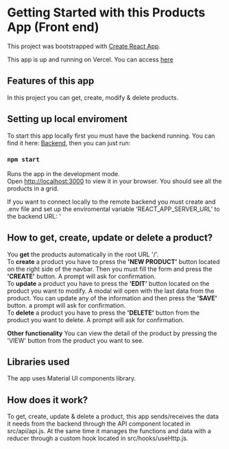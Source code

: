 # Getting Started with this Products App (Front end)

This project was bootstrapped with [Create React App](https://github.com/facebook/create-react-app).

This app is up and running on Vercel. You can access [here](https://front-products-app.vercel.app/)

## Features of this app

In this project you can get, create, modify & delete products.

## Setting up local enviroment

To start this app locally first you must have the backend running. You can find it here: [Backend](https://github.com/martinsoengas/back-products-app), then you can just run:

### `npm start`

Runs the app in the development mode.\
Open [http://localhost:3000](http://localhost:3000) to view it in your browser.
You should see all the products in a grid.

If you want to connect locally to the remote backend you must create and .env file and set up the enviromental variable 'REACT_APP_SERVER_URL' to the backend URL: '

## How to get, create, update or delete a product?

You **get** the products automatically in the root URL '/'.\
To **create** a product you have to press the **'NEW PRODUCT'** button located on the right side of the navbar. Then you must fill the form and press the **'CREATE'** button. A prompt will ask for confirmation.\
To **update** a product you have to press the **'EDIT'** button located on the product you want to modify. A modal will open with the last data from the product. You can update any of the information and then press the **'SAVE'** button. a prompt will ask for confirmation.\
To **delete** a product you have to press the **'DELETE'** button from the product you want to delete. A prompt will ask for confirmation.

**Other functionality**
You can view the detail of the product by pressing the 'VIEW' button from the product you want to see.

## Libraries used

The app uses Material UI components library.

## How does it work?

To get, create, update & delete a product, this app sends/receives the data it needs from the backend through the API component located in src/api/api.js. At the same time it manages the functions and data with a reducer through a custom hook located in src/hooks/useHttp.js.
